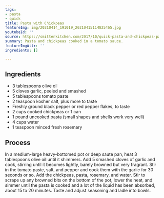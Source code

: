 ```yaml
---
tags:
- pasta
- quick
title: Pasta with Chickpeas
featureImg: img/20210414_191019_20210415114825465.jpg
youtubeId: ''
source: https://smittenkitchen.com/2017/10/quick-pasta-and-chickpeas-pasta-e-ceci/
summary: Pasta and chickpeas cooked in a tomato sauce.
featureImgAttr: ''
ingredients: []

---
```

## Ingredients

* 3 tablespoons olive oil
* 5 cloves garlic, peeled and smashed
* 5 tablespoons tomato paste
* 2 teaspoon kosher salt, plus more to taste
* Freshly ground black pepper or red pepper flakes, to taste
* 2 cups cooked chickpeas or 1 can
* 1 pound uncooked pasta (small shapes and shells work very well)
* 4 cups water
* 1 teaspoon minced fresh rosemary

## Process

In a medium-large heavy-bottomed pot or deep saute pan, heat 3 tablespoons olive oil until it shimmers. Add 5 smashed cloves of garlic and cook, stirring until it becomes lightly, barely browned but very fragrant. Stir in the tomato paste, salt, and pepper and cook them with the garlic for 30 seconds or so. Add the chickpeas, pasta, rosemary, and water. Stir to scrape up any browned bits on the bottom of the pot, lower the heat, and simmer until the pasta is cooked and a lot of the liquid has been absorbed, about 15 to 20 minutes. Taste and adjust seasoning and ladle into bowls.
